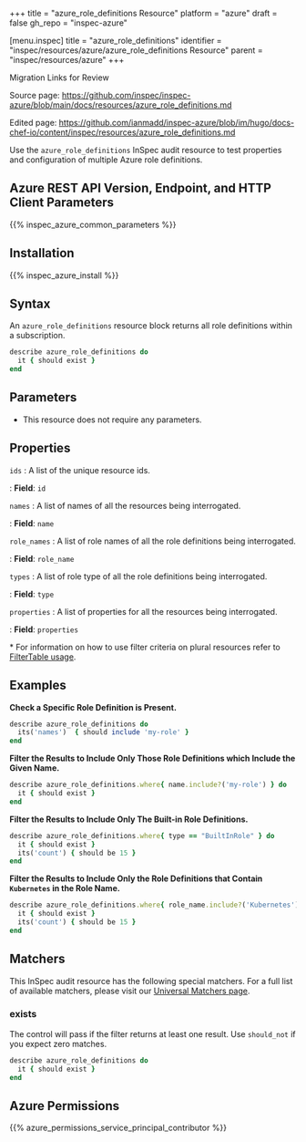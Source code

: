 +++
title = "azure_role_definitions Resource"
platform = "azure"
draft = false
gh_repo = "inspec-azure"

[menu.inspec]
title = "azure_role_definitions"
identifier = "inspec/resources/azure/azure_role_definitions Resource"
parent = "inspec/resources/azure"
+++

<div class="admonition-note">
<p class="admonition-note-title">Migration Links for Review</p>
<div class="admonition-note-text">
<p>Source page: <a href="https://github.com/inspec/inspec-azure/blob/main/docs/resources/azure_role_definitions.md">https://github.com/inspec/inspec-azure/blob/main/docs/resources/azure_role_definitions.md</a></p>
<p>Edited page: <a href="https://github.com/ianmadd/inspec-azure/blob/im/hugo/docs-chef-io/content/inspec/resources/azure_role_definitions.md">https://github.com/ianmadd/inspec-azure/blob/im/hugo/docs-chef-io/content/inspec/resources/azure_role_definitions.md</a></p>
</div>
</div>


Use the `azure_role_definitions` InSpec audit resource to test properties and configuration of multiple Azure role definitions.

## Azure REST API Version, Endpoint, and HTTP Client Parameters

{{% inspec_azure_common_parameters %}}

## Installation

{{% inspec_azure_install %}}

## Syntax

An `azure_role_definitions` resource block returns all role definitions within a subscription.
```ruby
describe azure_role_definitions do
  it { should exist }
end
```

## Parameters

- This resource does not require any parameters.

## Properties

`ids`
: A list of the unique resource ids.

: **Field**: `id`

`names`
: A list of names of all the resources being interrogated.

: **Field**: `name`

`role_names`
: A list of role names of all the role definitions being interrogated.

: **Field**: `role_name`

`types`
: A list of role type of all the role definitions being interrogated.

: **Field**: `type`

`properties`
: A list of properties for all the resources being interrogated.

: **Field**: `properties`

<superscript>*</superscript> For information on how to use filter criteria on plural resources refer to [FilterTable usage](https://github.com/inspec/inspec/blob/master/dev-docs/filtertable-usage.md).

## Examples

**Check a Specific Role Definition is Present.**

```ruby
describe azure_role_definitions do
  its('names')  { should include 'my-role' }
end
```
**Filter the Results to Include Only Those Role Definitions which Include the Given Name.**

```ruby
describe azure_role_definitions.where{ name.include?('my-role') } do
  it { should exist }
end
```
**Filter the Results to Include Only The Built-in Role Definitions.**

```ruby
describe azure_role_definitions.where{ type == "BuiltInRole" } do
  it { should exist }
  its('count') { should be 15 }
end
``` 
**Filter the Results to Include Only the Role Definitions that Contain `Kubernetes` in the Role Name.**

```ruby
describe azure_role_definitions.where{ role_name.include?('Kubernetes') } do
  it { should exist }
  its('count') { should be 15 }
end
```    

## Matchers

This InSpec audit resource has the following special matchers. For a full list of available matchers, please visit our [Universal Matchers page](https://www.inspec.io/docs/reference/matchers/).

### exists

The control will pass if the filter returns at least one result. Use `should_not` if you expect zero matches.
```ruby
describe azure_role_definitions do
  it { should exist }
end
```

## Azure Permissions

{{% azure_permissions_service_principal_contributor %}}
